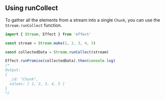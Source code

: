 ## Using runCollect

To gather all the elements from a stream into a single `Chunk`, you can use the `Stream.runCollect` function.

```ts twoslash
import { Stream, Effect } from 'effect'

const stream = Stream.make(1, 2, 3, 4, 5)

const collectedData = Stream.runCollect(stream)

Effect.runPromise(collectedData).then(console.log)
/*
Output:
{
  _id: "Chunk",
  values: [ 1, 2, 3, 4, 5 ]
}
*/
```
